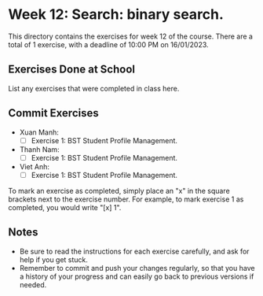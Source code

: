 # Week 12: Search: binary search.

This directory contains the exercises for week 12 of the course. There are a total of 1 exercise, with a deadline of 10:00 PM on 16/01/2023.

## Exercises Done at School

List any exercises that were completed in class here.

## Commit Exercises

- Xuan Manh:
  - [ ] Exercise 1: BST Student Profile Management.
- Thanh Nam:
  - [ ] Exercise 1: BST Student Profile Management.
- Viet Anh:
  - [ ] Exercise 1: BST Student Profile Management.

To mark an exercise as completed, simply place an "x" in the square brackets next to the exercise number. For example, to mark exercise 1 as completed, you would write "[x] 1".

## Notes

- Be sure to read the instructions for each exercise carefully, and ask for help if you get stuck.
- Remember to commit and push your changes regularly, so that you have a history of your progress and can easily go back to previous versions if needed.
